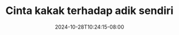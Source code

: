 --- 
title: "Cinta kakak terhadap adik sendiri"
description: "nonton  video bokep Cinta kakak terhadap adik sendiri simontok   baru"
date: 2024-10-28T10:24:15-08:00
file_code: "eycqryblnj0p"
draft: false
cover: "uc40d8mxynkrw8sd.jpg"
tags: ["Cinta", "kakak", "terhadap", "adik", "sendiri", "bokep-indo", "bokep-viral", "bokep-ig"]
length: 7314
fld_id: "1392265"
foldername: "adiksendiri"
categories: ["adiksendiri"]
views: 115
---